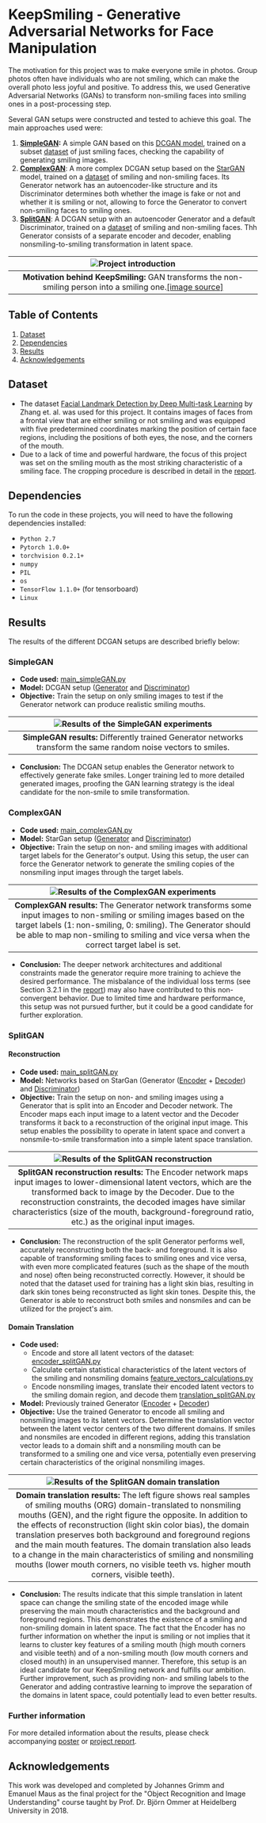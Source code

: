 # KeepSmiling - Generative Adversarial Networks for Face Manipulation

The motivation for this project was to make everyone smile in photos. Group photos often have individuals who are not smiling, which can make the overall photo less joyful and positive. To address this, we used Generative Adversarial Networks (GANs) to transform non-smiling faces into smiling ones in a post-processing step.

Several GAN setups were constructed and tested to achieve this goal. The main approaches used were:

1. **[SimpleGAN](#SimpleGAN):** A simple GAN based on this [DCGAN model](https://github.com/pytorch/tutorials/blob/main/beginner_source/dcgan_faces_tutorial.py), trained on a subset [dataset](#Dataset) of just smiling faces, checking the capability of generating smiling images.
2. **[ComplexGAN](#ComplexGAN)**: A more complex DCGAN setup based on the [StarGAN](https://github.com/yunjey/stargan) model, trained on a [dataset](#Dataset) of smiling and non-smiling faces. Its Generator network  has an autoencoder-like structure and its Discriminator determines both whether the image is fake or not and whether it is smiling or not, allowing to force the Generator to convert non-smiling faces to smiling ones.
3. **[SplitGAN](#SplitGAN)**: A DCGAN setup with an autoencoder Generator and a default Discriminator, trained on a [dataset](#Dataset) of smiling and non-smiling faces. Thh Generator consists of a separate encoder and decoder, enabling nonsmiling-to-smiling transformation in latent space.

|  ![Project introduction](docs/images/motivation.png) |
|:------------------------------------------------------------------------------------------:|
|**Motivation behind KeepSmiling:** GAN transforms the non-smiling person into a smiling one.[[image source]](https://www.mirror.co.uk)|


## Table of Contents
1. [Dataset](#Dataset)
2. [Dependencies](#Dependencies)
3. [Results](#Results)
4. [Acknowledgements](#Acknowledgements)

## Dataset

- The dataset [Facial Landmark Detection by Deep Multi-task Learning](https://link.springer.com/chapter/10.1007/978-3-319-10599-4_7) by Zhang et. al. was used for this project. It contains images of faces from a frontal view that are either smiling or not smiling and was equipped with five predetermined coordinates marking the position of certain face regions, including the positions of both eyes, the nose, and the corners of the mouth.
- Due to a lack of time and powerful hardware, the focus of this project was set on the smiling mouth as the most striking characteristic of a smiling face. The cropping procedure is described in detail in the [report](docs\report\smiling_project_report_grimm_maus.pdf).

## Dependencies

To run the code in these projects, you will need to have the following dependencies installed:

- `Python 2.7`
- `Pytorch 1.0.0+`
- `torchvision 0.2.1+`
- `numpy`
- `PIL`
- `os`
- `TensorFlow 1.1.0+` (for tensorboard)
- `Linux`

## Results

The results of the different DCGAN setups are described briefly below:

### SimpleGAN
- **Code used:**  [main_simpleGAN.py](main_simpleGAN.py)
- **Model:** DCGAN setup ([Generator](model.py#99) and [Discriminator](model.py#288))
- **Objective:** Train the setup on only smiling images to test if the Generator network can produce realistic smiling mouths.

|  ![Results of the SimpleGAN experiments](docs/images/simpleGAN_results.png) |
|:---:|
|**SimpleGAN results:** Differently trained Generator networks transform the same random noise vectors to smiles.|


- **Conclusion:** The DCGAN setup enables the Generator network to effectively generate fake smiles. Longer training led to more detailed generated images, proofing the GAN learning strategy is the ideal candidate for the non-smile to smile transformation.

### ComplexGAN

- **Code used:**  [main_complexGAN.py](main_complexGAN.py)
- **Model:** StarGan setup ([Generator](model.py#25) and [Discriminator](model.py#229))
- **Objective:** Train the setup on non- and smiling images with additional target labels for the Generator's output. Using this setup, the user can force the Generator network to generate the smiling copies of the nonsmiling input images through the target labels.


|  ![Results of the ComplexGAN experiments](docs/images/complexGAN_results.png) |
|:---:|
|**ComplexGAN results:** The Generator network transforms some input images to non-smiling or smiling images based on the target labels (1: non-smiling, 0: smiling). The Generator should be able to map non-smiling to smiling and vice versa when the correct target label is set.|

- **Conclusion:** The deeper network architectures and additional constraints made the generator require more training to achieve the desired performance. The misbalance of the individual loss terms (see Section 3.2.1 in the [report](docs\report\smiling_project_report_grimm_maus.pdf)) may also have contributed to this non-convergent behavior. Due to limited time and hardware performance, this setup was not pursued further, but it could be a good candidate for further exploration.


### SplitGAN

#### Reconstruction

- **Code used:**  [main_splitGAN.py](main_splitGAN.py)
- **Model:** Networks based on StarGan (Generator ([Encoder](model.py#25) + [Decoder](model.py#25)) and [Discriminator](model.py#229))
- **Objective:** Train the setup on non- and smiling images using a Generator that is split into an Encoder and Decoder network. The Encoder maps each input image to a latent vector and the Decoder transforms it back to a reconstruction of the original input image. This setup enables the possibility to operate in latent space and convert a nonsmile-to-smile transformation into a simple latent space translation.


|  ![Results of the SplitGAN reconstruction](docs/images/splitGAN_results_reconstruction.png) |
|:---:|
|**SplitGAN reconstruction results:** The Encoder network maps input images to lower-dimensional latent vectors, which are the transformed back to image by the Decoder. Due to the reconstruction constraints, the decoded images have similar characteristics (size of the mouth, background-foreground ratio, etc.) as the original input images.|

- **Conclusion:** The reconstruction of the split Generator performs well, accurately reconstructing both the back- and foreground. It is also capable of transforming smiling faces to smiling ones and vice versa, with even more complicated features (such as the shape of the mouth and nose) often being reconstructed correctly. However, it should be noted that the dataset used for training has a light skin bias, resulting in dark skin tones being reconstructed as light skin tones. Despite this, the Generator is able to reconstruct both smiles and nonsmiles and can be utilized for the project's aim.

#### Domain Translation

- **Code used:**
	- Encode and store all latent vectors of the dataset: [encoder_splitGAN.py](encoder_splitGAN.py)
	- Calculate certain statistical characteristics of the latent vectors of the smiling and nonsmiling domains [feature_vectors_calculations.py](feature_vectors_calculations.py)
	-  Encode nonsmiling images, translate their encoded latent vectors to the smiling domain region, and decode them [translation_splitGAN.py](translation_splitGAN.py)
- **Model:** Previously trained Generator ([Encoder](model.py#140) + [Decoder](model.py#183))
- **Objective:** Use the trained Generator to encode all smiling and nonsmiling images to its latent vectors. Determine the translation vector between the latent vector centers of the two different domains. If smiles and nonsmiles are encoded in different regions, adding this translation vector leads to a domain shift and a nonsmiling mouth can be transformed to a smiling one and vice versa, potentially even preserving certain characteristics of the original nonsmiling images.


|  ![Results of the SplitGAN domain translation](docs/images/splitGAN_results_translation.png) |
|:---:|
|**Domain translation results:** The left figure shows real samples of smiling mouths (ORG) domain-translated to nonsmiling mouths (GEN), and the right figure the opposite. In addition to the effects of reconstruction (light skin color bias), the domain translation preserves both background and foreground regions and the main mouth features. The domain translation also leads to a change in the main characteristics of smiling and nonsmiling mouths (lower mouth corners, no visible teeth vs. higher mouth corners, visible teeth).|

- **Conclusion:** The results indicate that this simple translation in latent space can change the smiling state of the encoded image while preserving the main mouth characteristics and the background and foreground regions. This demonstrates the existence of a smiling and non-smiling domain in latent space. The fact that the Encoder has no further information on whether the input is smiling or not implies that it learns to cluster key features of a smiling mouth (high mouth corners and visible teeth) and of a non-smiling mouth (low mouth corners and closed mouth) in an unsupervised manner. Therefore, this setup is an ideal candidate for our KeepSmiling network and fulfills our ambition. Further improvement, such as providing non- and smiling labels to the Generator and adding contrastive learning to improve the separation of the domains in latent space, could potentially lead to even better results.

### Further information

For more detailed information about the results, please check accompanying [poster](docs\poster\smiling_poster_maus_grimm.pdf) or [project report](docs\report\smiling_project_report_grimm_maus.pdf).



## Acknowledgements

This work was developed and completed by Johannes&#160;Grimm and Emanuel&#160;Maus as the final project for the "Object Recognition and Image Understanding" course taught by Prof.&#160;Dr.&#160;Björn Ommer at Heidelberg University in 2018.
